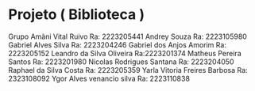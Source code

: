 # Projeto ( Biblioteca )
Grupo 
Amãni Vital Ruivo Ra: 2223205441
Andrey Souza Ra: 2223105980
Gabriel Alves Silva Ra: 2223204246
Gabriel dos Anjos Amorim Ra: 2223205152
Leandro da Silva Oliveira Ra:2223201374
Matheus Pereira Santos Ra: 2223201980
Nicolas Rodrigues Santana Ra: 2223204050
Raphael da Silva Costa Ra: 2223205359
Yarla Vitoria Freires Barbosa Ra: 2323108092
Ygor Alves venancio silva Ra: 2223110838
